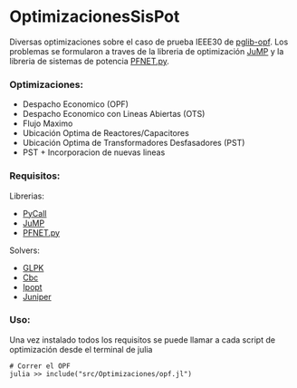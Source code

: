 # OptimizacionesSisPot

Diversas optimizaciones sobre el caso de prueba IEEE30 de [pglib-opf](https://github.com/power-grid-lib/pglib-opf).
Los problemas se formularon a traves de la libreria de optimización [JuMP](https://github.com/jump-dev/JuMP.jl) y la libreria de sistemas de potencia [PFNET.py](https://github.com/ttinoco/PFNET.py).


### Optimizaciones:

- Despacho Economico (OPF)
- Despacho Economico con Lineas Abiertas (OTS)
- Flujo Maximo
- Ubicación Optima de Reactores/Capacitores
- Ubicación Optima de Transformadores Desfasadores (PST)
- PST + Incorporacion de nuevas lineas

### Requisitos:

Librerias:
- [PyCall](https://github.com/JuliaPy/PyCall.jl)
- [JuMP](https://github.com/jump-dev/JuMP.jl)
- [PFNET.py](https://github.com/ttinoco/PFNET.py)

Solvers:
- [GLPK](https://github.com/jump-dev/GLPK.jl)
- [Cbc](https://github.com/jump-dev/Cbc.jl)
- [Ipopt](https://github.com/jump-dev/Ipopt.jl)
- [Juniper](https://github.com/lanl-ansi/Juniper.jl)




### Uso:

Una vez instalado todos los requisitos se puede llamar a cada script de optimización desde el terminal de julia

```
# Correr el OPF
julia >> include("src/Optimizaciones/opf.jl")
```
